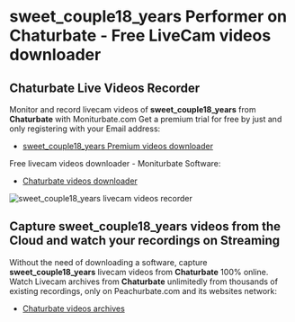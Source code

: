 # sweet_couple18_years Performer on Chaturbate - Free LiveCam videos downloader

## Chaturbate Live Videos Recorder

Monitor and record livecam videos of **sweet_couple18_years** from **Chaturbate** with Moniturbate.com
Get a premium trial for free by just and only registering with your Email address:
* [sweet_couple18_years Premium videos downloader](https://moniturbate.com/request-demo-licence-key.html)

Free livecam videos downloader - Moniturbate Software:
* [Chaturbate videos downloader](https://moniturbate.com/moniturbate-download-software.html)

![sweet_couple18_years livecam videos recorder](https://peachurnet.com/templates/moniturbate-software.png)


## Capture sweet_couple18_years videos from the Cloud and watch your recordings on Streaming

Without the need of downloading a software, capture **sweet_couple18_years** livecam videos from **Chaturbate** 100% online.
Watch Livecam archives from **Chaturbate** unlimitedly from thousands of existing recordings, only on Peachurbate.com and its websites network:
* [Chaturbate videos archives](https://peachurnet.com/)